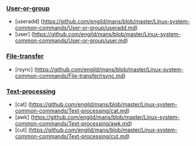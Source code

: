 ### [User-or-group](https://github.com/engild/mans/tree/master/Linux-system-common-commands/User-or-group)
- [useradd] (https://github.com/engild/mans/blob/master/Linux-system-common-commands/User-or-group/useradd.md)
- [user] (https://github.com/engild/mans/blob/master/Linux-system-common-commands/User-or-group/user.md)
### [File-transfer](https://github.com/engild/mans/tree/master/Linux-system-common-commands/File-transfer)
- [rsync] (https://github.com/engild/mans/blob/master/Linux-system-common-commands/File-transfer/rsync.md)
### [Text-processing](https://github.com/engild/mans/tree/master/Linux-system-common-commands/Text-processing)
- [cat] (https://github.com/engild/mans/blob/master/Linux-system-common-commands/Text-processing/cat.md)
- [awk] (https://github.com/engild/mans/blob/master/Linux-system-common-commands/Text-processing/awk.md)
- [cut] (https://github.com/engild/mans/blob/master/Linux-system-common-commands/Text-processing/cut.md)
